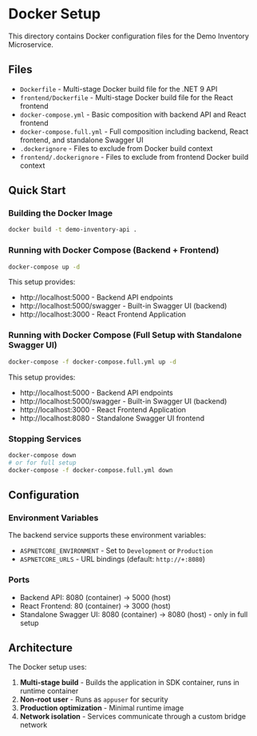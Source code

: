 # Docker Setup

This directory contains Docker configuration files for the Demo Inventory Microservice.

## Files

- `Dockerfile` - Multi-stage Docker build file for the .NET 9 API
- `frontend/Dockerfile` - Multi-stage Docker build file for the React frontend
- `docker-compose.yml` - Basic composition with backend API and React frontend
- `docker-compose.full.yml` - Full composition including backend, React frontend, and standalone Swagger UI
- `.dockerignore` - Files to exclude from Docker build context
- `frontend/.dockerignore` - Files to exclude from frontend Docker build context

## Quick Start

### Building the Docker Image

```bash
docker build -t demo-inventory-api .
```

### Running with Docker Compose (Backend + Frontend)

```bash
docker-compose up -d
```

This setup provides:
- http://localhost:5000 - Backend API endpoints
- http://localhost:5000/swagger - Built-in Swagger UI (backend)
- http://localhost:3000 - React Frontend Application

### Running with Docker Compose (Full Setup with Standalone Swagger UI)

```bash
docker-compose -f docker-compose.full.yml up -d
```

This setup provides:
- http://localhost:5000 - Backend API endpoints
- http://localhost:5000/swagger - Built-in Swagger UI (backend)
- http://localhost:3000 - React Frontend Application  
- http://localhost:8080 - Standalone Swagger UI frontend

### Stopping Services

```bash
docker-compose down
# or for full setup
docker-compose -f docker-compose.full.yml down
```

## Configuration

### Environment Variables

The backend service supports these environment variables:

- `ASPNETCORE_ENVIRONMENT` - Set to `Development` or `Production`
- `ASPNETCORE_URLS` - URL bindings (default: `http://+:8080`)

### Ports

- Backend API: 8080 (container) → 5000 (host)
- React Frontend: 80 (container) → 3000 (host)
- Standalone Swagger UI: 8080 (container) → 8080 (host) - only in full setup

## Architecture

The Docker setup uses:

1. **Multi-stage build** - Builds the application in SDK container, runs in runtime container
2. **Non-root user** - Runs as `appuser` for security
3. **Production optimization** - Minimal runtime image
4. **Network isolation** - Services communicate through a custom bridge network